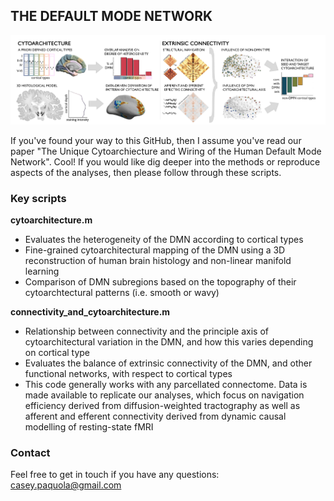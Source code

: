 THE DEFAULT MODE NETWORK
----------------------------------------------

![Alt text](figures/figure_methods_overview.png?raw=true "Title")

If you've found your way to this GitHub, then I assume you've read our paper "The Unique Cytoarchiecture and Wiring of the Human Default Mode Network". Cool! If you would like dig deeper into the methods or reproduce aspects of the analyses, then please follow through these scripts.


### Key scripts
**cytoarchitecture.m**
- Evaluates the heterogeneity of the DMN according to cortical types
- Fine-grained cytoarchitectural mapping of the DMN using a 3D reconstruction of human brain histology and non-linear manifold learning
- Comparison of DMN subregions based on the topography of their cytoarchtectural patterns (i.e. smooth or wavy)

**connectivity_and_cytoarchitecture.m**
- Relationship between connectivity and the principle axis of cytoarchitectural variation in the DMN, and how this varies depending on cortical type
- Evaluates the balance of extrinsic connectivity of the DMN, and other functional networks, with respect to cortical types
- This code generally works with any parcellated connectome. Data is made available to replicate our analyses, which focus on navigation efficiency derived from diffusion-weighted tractography as well as afferent and efferent connectivity derived from dynamic causal modelling of resting-state fMRI

 
### Contact
Feel free to get in touch if you have any questions: casey.paquola@gmail.com
